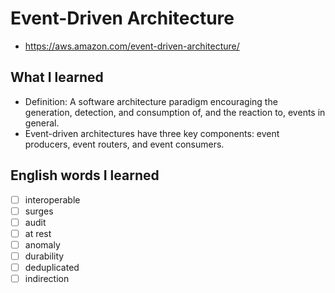 # Event-Driven Architecture
- https://aws.amazon.com/event-driven-architecture/

## What I learned
- Definition: A software architecture paradigm encouraging the generation, detection, and consumption of, and the reaction to, events in general.
- Event-driven architectures have three key components: event producers, event routers, and event consumers.

## English words I learned
- [ ] interoperable
- [ ] surges
- [ ] audit
- [ ] at rest
- [ ] anomaly
- [ ] durability
- [ ] deduplicated
- [ ] indirection
